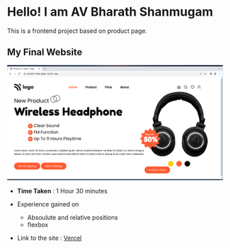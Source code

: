 # Hello! I am AV Bharath Shanmugam

This is a frontend project based on product page. 

## My Final Website

![image](./final.png)


- **Time Taken** : 1 Hour 30 minutes
- Experience gained on
    - Absoulute and relative positions
    - flexbox

- Link to the site : [Vercel](https://product-home-page.vercel.app/)



